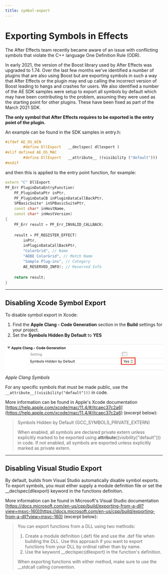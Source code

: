 ```yaml
---
title: symbol-export
---
```


# Exporting Symbols in Effects

The After Effects team recently became aware of an issue with conflicting symbols that violate the C++ language One Definition Rule (ODR).

In early 2021, the version of the Boost library used by After Effects was upgraded to 1.74. Over the last few months we've identified a number of plugins that are also using Boost but are exporting symbols in such a way that After Effects or the plugin may end up calling the incorrect version of Boost leading to hangs and crashes for users. We also identified a number of the AE SDK samples were setup to export all symbols by default which may have been contributing to the problem, assuming they were used as the starting point for other plugins. These have been fixed as part of the March 2021 SDK.

**The only symbol that After Effects requires to be exported is the entry point of the plugin.**

An example can be found in the SDK samples in entry.h:

```cpp
#ifdef AE_OS_WIN
        #define DllExport   __declspec( dllexport )
#elif defined AE_OS_MAC
        #define DllExport   __attribute__ ((visibility ("default")))
#endif
```

and then this is applied to the entry point function, for example:

```cpp
extern "C" DllExport
PF_Err PluginDataEntryFunction(
    PF_PluginDataPtr inPtr,
    PF_PluginDataCB inPluginDataCallBackPtr,
    SPBasicSuite* inSPBasicSuitePtr,
    const char* inHostName,
    const char* inHostVersion)
{
    PF_Err result = PF_Err_INVALID_CALLBACK;

    result = PF_REGISTER_EFFECT(
        inPtr,
        inPluginDataCallBackPtr,
        "ColorGrid", // Name
        "ADBE ColorGrid", // Match Name
        "Sample Plug-ins", // Category
        AE_RESERVED_INFO); // Reserved Info

    return result;
}
```

---

## Disabling Xcode Symbol Export

To disable symbol export in Xcode:

1. Find the **Apple Clang - Code Generation** section in the **Build** settings for your project.
2. Set the **Symbols Hidden By Default** to **YES**

![Apple Clang Symbols](../_static/appleclang-symbols.png "Apple Clang Symbols")
*Apple Clang Symbols*

For any specific symbols that must be made public, use the `__attribute__((visibility("default")))` in code.

More information can be found in Apple's Xcode documentation [https://help.apple.com/xcode/mac/11.4/#/itcaec37c2a6](https://help.apple.com/xcode/mac/11.4/#/itcaec37c2a6) (excerpt below):

> Symbols Hidden by Default (GCC_SYMBOLS_PRIVATE_EXTERN)
>
> When enabled, all symbols are declared private extern unless explicitly marked to be exported using __attribute__((visibility("default"))) in code. If not enabled, all symbols are exported unless explicitly marked as private extern.

---

## Disabling Visual Studio Export

By default, builds from Visual Studio automatically disable symbol exports. To export symbols, you must either supply a module definition file or set the \_\_declspec(dllexport) keyword in the functions definition.

More information can be found in Microsoft's Visual Studio documentation [https://docs.microsoft.com/en-us/cpp/build/exporting-from-a-dll?view=msvc-160](https://docs.microsoft.com/en-us/cpp/build/exporting-from-a-dll?view=msvc-160) (excerpt below):

> You can export functions from a DLL using two methods:
>
> 1. Create a module definition (.def) file and use the .def file when building the DLL. Use this approach if you want to export functions from your DLL by ordinal rather than by name.
> 2. Use the keyword __declspec(dllexport) in the function's definition.
>
> When exporting functions with either method, make sure to use the __stdcall calling convention.

